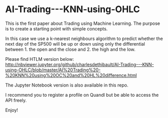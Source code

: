# AI-Trading---KNN-using-OHLC

This is the first paper about Trading using Machine Learning. The purpose is to create a starting point with simple concepts.

In this case we use a k-nearest neighbours algorithm to predict whether the next day of the SP500 will be up or down using only the differential between 1. the open and the close and 2. the high and the low.


Please find HTLM version below:
http://nbviewer.jupyter.org/github/charlesdethibault/AI-Trading---KNN-using-OHLC/blob/master/AI%20Trading%20-%20KNN%20using%20OC%20and%20HL%20difference.html

The Jupyter Notebook version is also available in this repo.

I recommend you to register a profile on Quandl but be able to access the API freely.

Enjoy!
